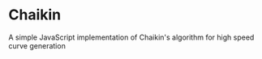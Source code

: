 # Chaikin
A simple JavaScript implementation of Chaikin's algorithm for high speed curve generation
